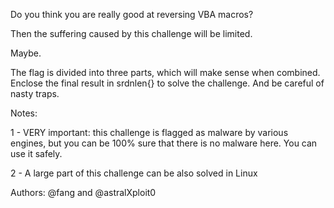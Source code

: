Do you think you are really good at reversing VBA macros?

Then the suffering caused by this challenge will be limited.

Maybe.

The flag is divided into three parts, which will make sense when combined. Enclose the final result in srdnlen{} to solve the challenge. And be careful of nasty traps.

Notes:

1 - VERY important: this challenge is flagged as malware by various engines, but you can be 100% sure that there is no malware here. You can use it safely.

2 - A large part of this challenge can be also solved in Linux

Authors: @fang and @astralXploit0
